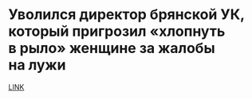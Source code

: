 # Уволился директор брянской УК, который пригрозил «хлопнуть в рыло» женщине за жалобы на лужи 



[LINK](https://varlamov.ru/3305740.html)